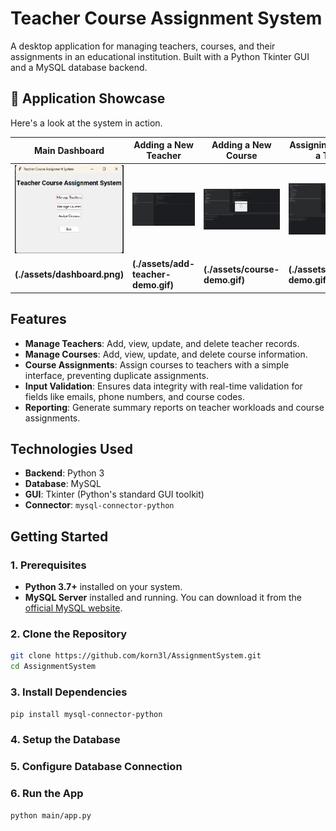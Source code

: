 # Teacher Course Assignment System

A desktop application for managing teachers, courses, and their assignments in an educational institution. Built with a Python Tkinter GUI and a MySQL database backend.

## 📸 Application Showcase

Here's a look at the system in action.

| Main Dashboard               | Adding a New Teacher                | Adding a New Course            | Assigning a Course to a Teacher    |
|------------------------------|-------------------------------------|--------------------------------|------------------------------------|
| ![](https://github.com/korn3l/AssignmentSystem/blob/main/assets/dashboard.png)    | ![](https://github.com/korn3l/AssignmentSystem/blob/main/assets/teacher-demo.gif)         | ![](https://github.com/korn3l/AssignmentSystem/blob/main/assets/course-demo.gif)     | ![](https://github.com/korn3l/AssignmentSystem/blob/main/assets/assignment-demo.gif)        |
| **(./assets/dashboard.png)** | **(./assets/add-teacher-demo.gif)** | **(./assets/course-demo.gif)** | **(./assets/assignment-demo.gif)** |


## Features

-   **Manage Teachers**: Add, view, update, and delete teacher records.
-   **Manage Courses**: Add, view, update, and delete course information.
-   **Course Assignments**: Assign courses to teachers with a simple interface, preventing duplicate assignments.
-   **Input Validation**: Ensures data integrity with real-time validation for fields like emails, phone numbers, and course codes.
-   **Reporting**: Generate summary reports on teacher workloads and course assignments.

## Technologies Used

-   **Backend**: Python 3
-   **Database**: MySQL
-   **GUI**: Tkinter (Python's standard GUI toolkit)
-   **Connector**: `mysql-connector-python`

## Getting Started

### 1. Prerequisites

-   **Python 3.7+** installed on your system.
-   **MySQL Server** installed and running. You can download it from the [official MySQL website](https://dev.mysql.com/downloads/mysql/).

### 2. Clone the Repository

```bash
git clone https://github.com/korn3l/AssignmentSystem.git
cd AssignmentSystem
```

### 3. Install Dependencies
```bash
pip install mysql-connector-python
```

### 4. Setup the Database

### 5. Configure Database Connection

### 6. Run the App
```bash
python main/app.py
```
